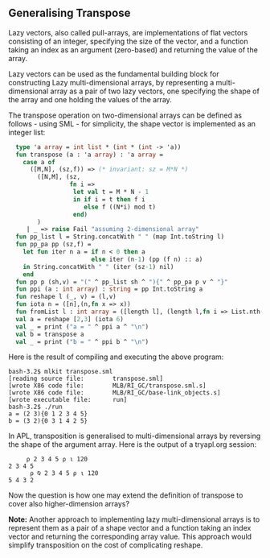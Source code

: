 ## Generalising Transpose

Lazy vectors, also called pull-arrays, are implementations of flat
vectors consisting of an integer, specifying the size of the vector,
and a function taking an index as an argument (zero-based) and
returning the value of the array.

Lazy vectors can be used as the fundamental building block for
constructing Lazy multi-dimensional arrays, by representing a
multi-dimensional array as a pair of two lazy vectors, one specifying
the shape of the array and one holding the values of the array.

The transpose operation on two-dimensional arrays can be defined as
follows - using SML - for simplicity, the shape vector is implemented
as an integer list:

```sml
  type 'a array = int list * (int * (int -> 'a))
  fun transpose (a : 'a array) : 'a array =
    case a of
      ([M,N], (sz,f)) => (* invariant: sz = M*N *)
        ([N,M], (sz,
                 fn i =>
                  let val t = M * N - 1
                  in if i = t then f i
                     else f ((N*i) mod t)
                  end)
        )
     | _ => raise Fail "assuming 2-dimensional array"
  fun pp_list l = String.concatWith " " (map Int.toString l)
  fun pp_pa pp (sz,f) =
    let fun iter n a = if n < 0 then a
                       else iter (n-1) (pp (f n) :: a)
    in String.concatWith " " (iter (sz-1) nil)
    end
  fun pp p (sh,v) = "(" ^ pp_list sh ^ "){" ^ pp_pa p v ^ "}"
  fun ppi (a : int array) : string = pp Int.toString a
  fun reshape l (_, v) = (l,v)
  fun iota n = ([n],(n,fn x => x))
  fun fromList l : int array = ([length l], (length l,fn i => List.nth(l,i)))
  val a = reshape [2,3] (iota 6)
  val _ = print ("a = " ^ ppi a ^ "\n")
  val b = transpose a
  val _ = print ("b = " ^ ppi b ^ "\n")
```
Here is the result of compiling and executing the above program:

    bash-3.2$ mlkit transpose.sml 
    [reading source file:        transpose.sml]
    [wrote X86 code file:        MLB/RI_GC/transpose.sml.s]
    [wrote X86 code file:        MLB/RI_GC/base-link_objects.s]
    [wrote executable file:      run]
    bash-3.2$ ./run
    a = (2 3){0 1 2 3 4 5}
    b = (3 2){0 3 1 4 2 5}

In APL, transposition is generalised to multi-dimensional arrays by
reversing the shape of the argument array. Here is the output of a
tryapl.org session:

```apl
     ⍴ 2 3 4 5 ⍴ ⍳ 120
2 3 4 5
      ⍴ ⍉ 2 3 4 5 ⍴ ⍳ 120
5 4 3 2
```

Now the question is how one may extend the definition of transpose to
cover also higher-dimension arrays?

**Note:** Another approach to implementing lazy multi-dimensional arrays
is to represent them as a pair of a shape vector and a function taking
an index vector and returning the corresponding array value. This
approach would simplify transposition on the cost of complicating
reshape.